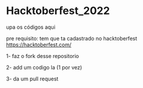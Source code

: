 # Hacktoberfest_2022

upa os códigos aqui

pre requisito: tem que ta cadastrado no hacktoberfest
https://hacktoberfest.com/

1- faz o fork desse repositorio

2- add um codigo la (1 por vez)

3- da um pull request

